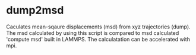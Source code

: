 # dump2msd

Caculates mean-sqaure displacements (msd) from xyz trajectories (dump). The msd calculated by using this script is compared to msd calculated 'compute msd' built in LAMMPS. The calculatation can be accelerated with mpi.
